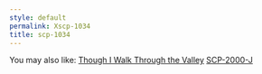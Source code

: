 ```yaml
---
style: default
permalink: Xscp-1034
title: scp-1034
---
```

You may also like:
[Though I Walk Through the Valley](http://scp-wiki.net/though-i-walk-through-the-valley)
[SCP-2000-J](http://scp-wiki.net/scp-2000-j)